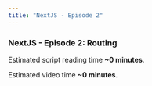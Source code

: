 ```yaml
---
title: "NextJS - Episode 2"
---
```

### NextJS - Episode 2: Routing
Estimated script reading time **~0 minutes**.

Estimated video time **~0 minutes**.